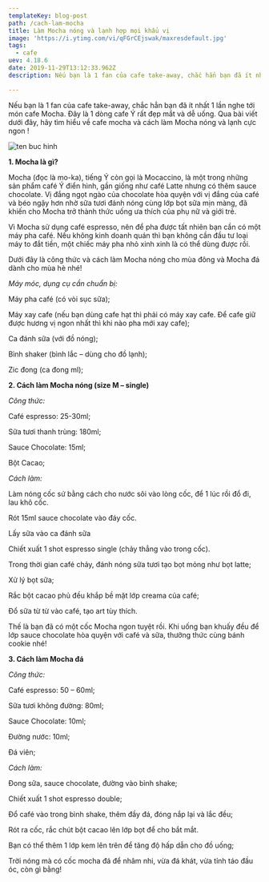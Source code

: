 ```yaml
---
templateKey: blog-post
path: /cach-lam-mocha
title: Làm Mocha nóng và lạnh hợp mọi khẩu vị
image: 'https://i.ytimg.com/vi/qFGrCEjswak/maxresdefault.jpg' 
tags:
  - cafe
uev: 4.18.6
date: 2019-11-29T13:12:33.962Z
description: Nếu bạn là 1 fan của cafe take-away, chắc hẳn bạn đã ít nhất 1 lần nghe tới món cafe Mocha.

---
```



Nếu bạn là 1 fan của cafe take-away, chắc hẳn bạn đã ít nhất 1 lần nghe tới món cafe Mocha. Đây là 1 dòng cafe Ý rất đẹp mắt và dễ uống. Qua bài viết dưới đây, hãy tìm hiểu về cafe mocha và cách làm Mocha nóng và lạnh cực ngon !

![ten buc hinh](https://nguyenlieuphachehanoi.com/wp-content/uploads/2018/04/mocha-no%CC%81ng.jpg "ten buc hinh")

**1. Mocha là gì?**

Mocha (đọc là mo-ka), tiếng Ý còn gọi là Mocaccino, là một trong những sản phẩm café Ý điển hình, gần giống như café Latte nhưng có thêm sauce chocolate. Vị đắng ngọt ngào của chocolate hòa quyện với vị đắng của café và béo ngậy hơn nhờ sữa tươi đánh nóng cùng lớp bọt sữa mịn màng, đã khiến cho Mocha trở thành thức uống ưa thích của phụ nữ và giới trẻ.

Vì Mocha sử dụng café espresso, nên để pha được tất nhiên bạn cần có một máy pha café. Nếu không kinh doanh quán thì bạn không cần đầu tư loại máy to đắt tiền, một chiếc máy pha nhỏ xinh xinh là có thể dùng được rồi.

Dưới đây là công thức và cách làm Mocha nóng cho mùa đông và Mocha đá dành cho mùa hè nhé!

*Máy móc, dụng cụ cần chuẩn bị:*

Máy pha café (có vòi sục sữa);

Máy xay cafe (nếu bạn dùng cafe hạt thì phải có máy xay cafe. Để cafe giữ được hương vị ngon nhất thì khi nào pha mới xay cafe);

Ca đánh sữa (với đồ nóng);

Bình shaker (bình lắc – dùng cho đồ lạnh);

Zic đong (ca đong ml);

**2. Cách làm Mocha nóng (size M – single)**


*Công thức:*

Café espresso: 25-30ml;

Sữa tươi thanh trùng: 180ml;

Sauce Chocolate: 15ml;

Bột Cacao;

*Cách làm:*

Làm nóng cốc sứ bằng cách cho nước sôi vào lòng cốc, để 1 lúc rồi đổ đi, lau khô cốc.

Rót 15ml sauce chocolate vào đáy cốc.

Lấy sữa vào ca đánh sữa

Chiết xuất 1 shot espresso single (chảy thẳng vào trong cốc).

Trong thời gian café chảy, đánh nóng sữa tươi tạo bọt mỏng như bọt latte;

Xử lý bọt sữa;

Rắc bột cacao phủ đều khắp bề mặt lớp creama của café;

Đổ sữa từ từ vào café, tạo art tùy thích.

Thế là bạn đã có một cốc Mocha ngon tuyệt rồi. Khi uống bạn khuấy đều để lớp sauce chocolate hòa quyện với café và sữa, thưởng thức cùng bánh cookie nhé!


**3. Cách làm Mocha đá**

*Công thức:*

Café espresso: 50 – 60ml;

Sữa tươi không đường: 80ml;

Sauce Chocolate: 10ml;

Đường nước: 10ml;

Đá viên;

*Cách làm:*

Đong sữa, sauce chocolate, đường vào bình shake;

Chiết xuất 1 shot espresso double;

Đổ café vào trong bình shake, thêm đầy đá, đóng nắp lại và lắc đều;

Rót ra cốc, rắc chút bột cacao lên lớp bọt để cho bắt mắt.

Bạn có thể thêm 1 lớp kem lên trên để tăng độ hấp dẫn cho đồ uống;

Trời nóng mà có cốc mocha đá để nhâm nhi, vừa đá khát, vừa tỉnh táo đầu óc, còn gì bằng!